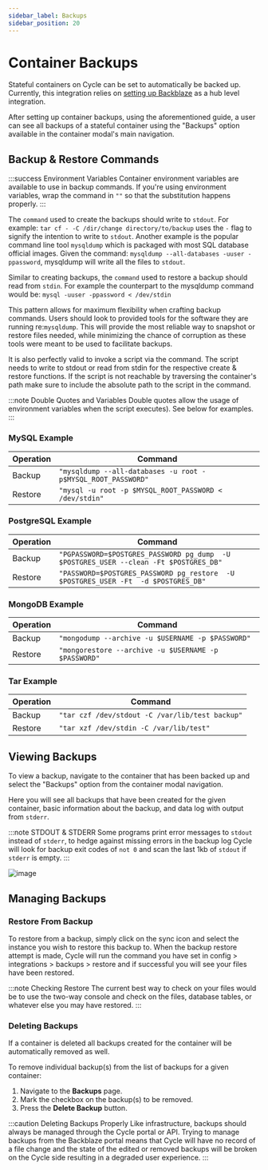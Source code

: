 ```yaml
---
sidebar_label: Backups
sidebar_position: 20
---
```


# Container Backups

Stateful containers on Cycle can be set to automatically be backed up. Currently, this integration relies on [setting up Backblaze](/guides/tutorials/backblaze) as a hub level integration.

After setting up container backups, using the aforementioned guide, a user can see all backups of a stateful container using the "Backups" option available in the container modal's main navigation.

## Backup & Restore Commands

:::success Environment Variables
Container environment variables are available to use in backup commands.  If you're using environment variables, wrap the command in `""` so that the substitution happens properly.
:::

The `command` used to create the backups should write to `stdout`. For example: `tar cf - -C /dir/change directory/to/backup` uses the `-` flag to signify the intention to write to `stdout`. Another example is the popular command line tool `mysqldump` which is packaged with most SQL database official images. Given the command: `mysqldump --all-databases -uuser -ppassword`, mysqldump will write all the files to `stdout`.

Similar to creating backups, the `command` used to restore a backup should read from `stdin`. For example the counterpart to the mysqldump command would be: `mysql -uuser -ppassword < /dev/stdin`

This pattern allows for maximum flexibility when crafting backup commands. Users should look to provided tools for the software they are running re:`mysqldump`. This will provide the most reliable way to snapshot or restore files needed, while minimizing the chance of corruption as these tools were meant to be used to facilitate backups.

It is also perfectly valid to invoke a script via the command. The script needs to write to stdout or read from stdin for the respective create & restore functions. If the script is not reachable by traversing the container's path make sure to include the absolute path to the script in the command.


:::note Double Quotes and Variables
Double quotes allow the usage of environment variables when the script   executes). See below for examples.
:::

### MySQL Example



| Operation | Command                                              |
|-----------|------------------------------------------------------|
| Backup    | `"mysqldump --all-databases -u root -p$MYSQL_ROOT_PASSWORD"` |
| Restore   | `"mysql -u root -p $MYSQL_ROOT_PASSWORD < /dev/stdin"`       |


### PostgreSQL Example

| Operation | Command                                               |
|-----------|-------------------------------------------------------|
| Backup    | `"PGPASSWORD=$POSTGRES_PASSWORD pg_dump  -U $POSTGRES_USER --clean -Ft $POSTGRES_DB"` |
| Restore   | `"PASSWORD=$POSTGRES_PASSWORD pg_restore  -U $POSTGRES_USER -Ft  -d $POSTGRES_DB"`      |


### MongoDB Example

| Operation | Command                                         |
|-----------|-------------------------------------------------|
| Backup    | `"mongodump --archive -u $USERNAME -p $PASSWORD"` |
| Restore   | `"mongorestore --archive -u $USERNAME -p $PASSWORD"` |


### Tar Example

| Operation | Command                               |
|-----------|---------------------------------------|
| Backup    | `"tar czf /dev/stdout -C /var/lib/test backup"` |
| Restore   | `"tar xzf /dev/stdin -C /var/lib/test"`         |



## Viewing Backups

To view a backup, navigate to the container that has been backed up and select the "Backups" option from the container modal navigation.

Here you will see all backups that have been created for the given container, basic information about the backup, and data log with output from `stderr`.

:::note STDOUT & STDERR
Some programs print error messages to `stdout` instead of `stderr`, to hedge against missing errors in the backup log Cycle will look for backup exit codes of `not 0` and scan the last 1kb of `stdout` if `stderr` is empty.
:::

![image](https://static.cycle.io/portal-docs/containers/backups.png)

## Managing Backups

### Restore From Backup

To restore from a backup, simply click on the sync icon and select the instance you wish to restore this backup to. When the backup restore attempt is made, Cycle will run the command you have set in config > integrations > backups > restore and if successful you will see your files have been restored.

:::note Checking Restore
The current best way to check on your files would be to use the two-way console and check on the files, database tables, or whatever else you may have restored.
:::

### Deleting Backups

If a container is deleted all backups created for the container will be automatically removed as well.

To remove individual backup(s) from the list of backups for a given container:

1. Navigate to the **Backups** page.
2. Mark the checkbox on the backup(s) to be removed.
3. Press the **Delete Backup** button.

:::caution Deleting Backups Properly
Like infrastructure, backups should always be managed through the Cycle portal or API. Trying to manage backups from the Backblaze portal means that Cycle will have no record of a file change and the state of the edited or removed backups will be broken on the Cycle side resulting in a degraded user experience.
:::

